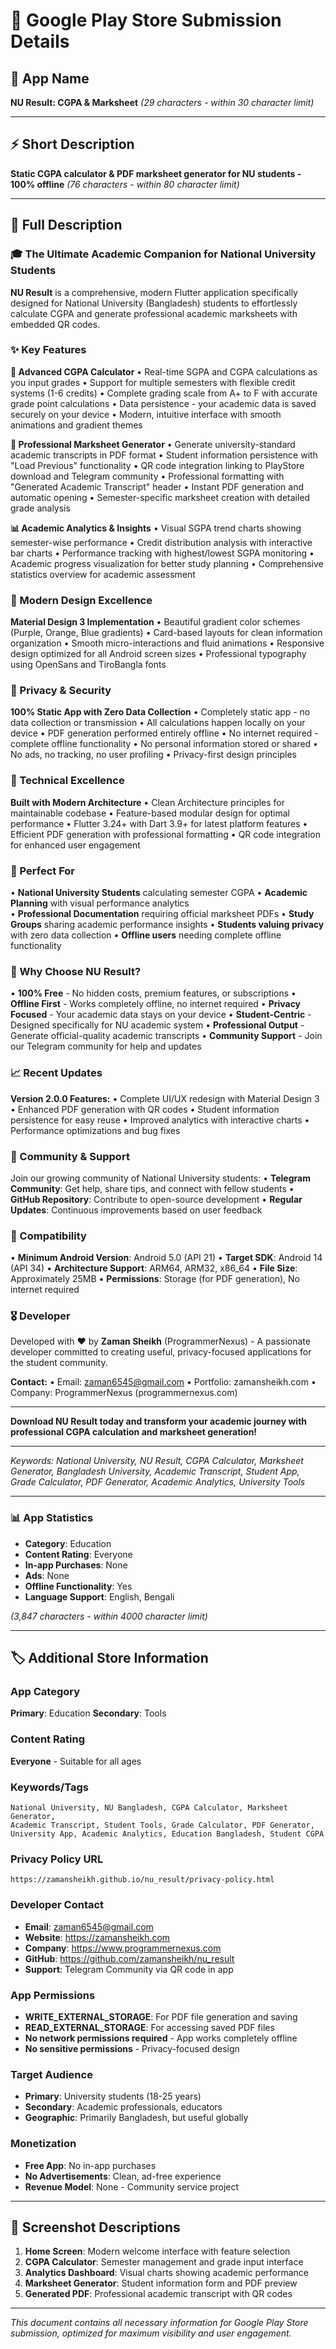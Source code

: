# 📱 Google Play Store Submission Details

## 🎯 App Name
**NU Result: CGPA & Marksheet**
*(29 characters - within 30 character limit)*

---

## ⚡ Short Description
**Static CGPA calculator & PDF marksheet generator for NU students - 100% offline**
*(76 characters - within 80 character limit)*

---

## 📝 Full Description

### 🎓 The Ultimate Academic Companion for National University Students

**NU Result** is a comprehensive, modern Flutter application specifically designed for National University (Bangladesh) students to effortlessly calculate CGPA and generate professional academic marksheets with embedded QR codes.

### ✨ Key Features

**🧮 Advanced CGPA Calculator**
• Real-time SGPA and CGPA calculations as you input grades
• Support for multiple semesters with flexible credit systems (1-6 credits)
• Complete grading scale from A+ to F with accurate grade point calculations
• Data persistence - your academic data is saved securely on your device
• Modern, intuitive interface with smooth animations and gradient themes

**📄 Professional Marksheet Generator**
• Generate university-standard academic transcripts in PDF format
• Student information persistence with "Load Previous" functionality
• QR code integration linking to PlayStore download and Telegram community
• Professional formatting with "Generated Academic Transcript" header
• Instant PDF generation and automatic opening
• Semester-specific marksheet creation with detailed grade analysis

**📊 Academic Analytics & Insights**
• Visual SGPA trend charts showing semester-wise performance
• Credit distribution analysis with interactive bar charts
• Performance tracking with highest/lowest SGPA monitoring
• Academic progress visualization for better study planning
• Comprehensive statistics overview for academic assessment

### 🎨 Modern Design Excellence

**Material Design 3 Implementation**
• Beautiful gradient color schemes (Purple, Orange, Blue gradients)
• Card-based layouts for clean information organization
• Smooth micro-interactions and fluid animations
• Responsive design optimized for all Android screen sizes
• Professional typography using OpenSans and TiroBangla fonts

### 🔐 Privacy & Security

**100% Static App with Zero Data Collection**
• Completely static app - no data collection or transmission
• All calculations happen locally on your device
• PDF generation performed entirely offline
• No internet required - complete offline functionality
• No personal information stored or shared
• No ads, no tracking, no user profiling
• Privacy-first design principles

### 🚀 Technical Excellence

**Built with Modern Architecture**
• Clean Architecture principles for maintainable codebase
• Feature-based modular design for optimal performance
• Flutter 3.24+ with Dart 3.9+ for latest platform features
• Efficient PDF generation with professional formatting
• QR code integration for enhanced user engagement

### 🎯 Perfect For

• **National University Students** calculating semester CGPA
• **Academic Planning** with visual performance analytics  
• **Professional Documentation** requiring official marksheet PDFs
• **Study Groups** sharing academic performance insights
• **Students valuing privacy** with zero data collection
• **Offline users** needing complete offline functionality

### 🌟 Why Choose NU Result?

• **100% Free** - No hidden costs, premium features, or subscriptions
• **Offline First** - Works completely offline, no internet required
• **Privacy Focused** - Your academic data stays on your device
• **Student-Centric** - Designed specifically for NU academic system
• **Professional Output** - Generate official-quality academic transcripts
• **Community Support** - Join our Telegram community for help and updates

### 📈 Recent Updates

**Version 2.0.0 Features:**
• Complete UI/UX redesign with Material Design 3
• Enhanced PDF generation with QR codes
• Student information persistence for easy reuse
• Improved analytics with interactive charts
• Performance optimizations and bug fixes

### 🔗 Community & Support

Join our growing community of National University students:
• **Telegram Community**: Get help, share tips, and connect with fellow students
• **GitHub Repository**: Contribute to open-source development
• **Regular Updates**: Continuous improvements based on user feedback

### 📱 Compatibility

• **Minimum Android Version**: Android 5.0 (API 21)
• **Target SDK**: Android 14 (API 34)
• **Architecture Support**: ARM64, ARM32, x86_64
• **File Size**: Approximately 25MB
• **Permissions**: Storage (for PDF generation), No internet required

### 🎖️ Developer

Developed with ❤️ by **Zaman Sheikh** (ProgrammerNexus) - A passionate developer committed to creating useful, privacy-focused applications for the student community.

**Contact:**
• Email: zaman6545@gmail.com
• Portfolio: zamansheikh.com
• Company: ProgrammerNexus (programmernexus.com)

---

**Download NU Result today and transform your academic journey with professional CGPA calculation and marksheet generation!**

---

*Keywords: National University, NU Result, CGPA Calculator, Marksheet Generator, Bangladesh University, Academic Transcript, Student App, Grade Calculator, PDF Generator, Academic Analytics, University Tools*

---

### 📊 App Statistics
- **Category**: Education
- **Content Rating**: Everyone
- **In-app Purchases**: None
- **Ads**: None
- **Offline Functionality**: Yes
- **Language Support**: English, Bengali

*(3,847 characters - within 4000 character limit)*

---

## 🏷️ Additional Store Information

### App Category
**Primary**: Education
**Secondary**: Tools

### Content Rating
**Everyone** - Suitable for all ages

### Keywords/Tags
```
National University, NU Bangladesh, CGPA Calculator, Marksheet Generator, 
Academic Transcript, Student Tools, Grade Calculator, PDF Generator, 
University App, Academic Analytics, Education Bangladesh, Student CGPA
```

### Privacy Policy URL
`https://zamansheikh.github.io/nu_result/privacy-policy.html`

### Developer Contact
- **Email**: zaman6545@gmail.com
- **Website**: https://zamansheikh.com
- **Company**: https://www.programmernexus.com
- **GitHub**: https://github.com/zamansheikh/nu_result
- **Support**: Telegram Community via QR code in app

### App Permissions
- **WRITE_EXTERNAL_STORAGE**: For PDF file generation and saving
- **READ_EXTERNAL_STORAGE**: For accessing saved PDF files
- **No network permissions required** - App works completely offline
- **No sensitive permissions** - Privacy-focused design

### Target Audience
- **Primary**: University students (18-25 years)
- **Secondary**: Academic professionals, educators
- **Geographic**: Primarily Bangladesh, but useful globally

### Monetization
- **Free App**: No in-app purchases
- **No Advertisements**: Clean, ad-free experience
- **Revenue Model**: None - Community service project

---

## 📸 Screenshot Descriptions

1. **Home Screen**: Modern welcome interface with feature selection
2. **CGPA Calculator**: Semester management and grade input interface
3. **Analytics Dashboard**: Visual charts showing academic performance
4. **Marksheet Generator**: Student information form and PDF preview
5. **Generated PDF**: Professional academic transcript with QR codes

---

*This document contains all necessary information for Google Play Store submission, optimized for maximum visibility and user engagement.*
